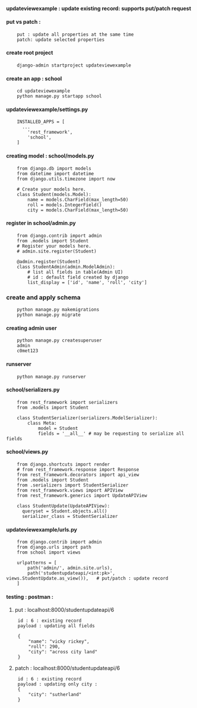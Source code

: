 #### updateviewexample : update existing record: supports put/patch request

#### put vs patch : 

        put : update all properties at the same time 
        patch: update selected properties 

#### create root project

        django-admin startproject updateviewexample

#### create an app : school

        cd updateviewexample
        python manage.py startapp school

#### updateviewexample/settings.py

        INSTALLED_APPS = [
          ...
            'rest_framework',
            'school',
        ]


#### creating model : school/models.py


        from django.db import models
        from datetime import datetime
        from django.utils.timezone import now

        # Create your models here.
        class Student(models.Model):
            name = models.CharField(max_length=50)
            roll = models.IntegerField()
            city = models.CharField(max_length=50)




#### register in school/admin.py 

        from django.contrib import admin
        from .models import Student
        # Register your models here.
        # admin.site.register(Student)

        @admin.register(Student)
        class StudentAdmin(admin.ModelAdmin):
            # list all fields in table(Admin UI)
            # id : default field created by django
            list_display = ['id', 'name', 'roll', 'city']



### create and apply schema

        python manage.py makemigrations
        python manage.py migrate

#### creating admin user

        python manage.py createsuperuser
        admin 
        c0met123

#### runserver

        python manage.py runserver

#### school/serializers.py

        from rest_framework import serializers
        from .models import Student

        class StudentSerializer(serializers.ModelSerializer):
            class Meta:
                model = Student
                fields = '__all__' # may be requesting to serialize all fields



#### school/views.py

        from django.shortcuts import render
        # from rest_framework.response import Response
        from rest_framework.decorators import api_view
        from .models import Student
        from .serializers import StudentSerializer
        from rest_framework.views import APIView
        from rest_framework.generics import UpdateAPIView

        class StudentUpdate(UpdateAPIView):
          queryset = Student.objects.all()
          serializer_class = StudentSerializer


#### updateviewexample/urls.py

        from django.contrib import admin
        from django.urls import path
        from school import views

        urlpatterns = [
            path('admin/', admin.site.urls),
            path('studentupdateapi/<int:pk>', views.StudentUpdate.as_view()),	# put/patch : update record
        ]






#### testing : postman : 

1. put : localhost:8000/studentupdateapi/6

        id : 6 : existing record
        payload : updating all fields
        
        {
            "name": "vicky rickey",
            "roll": 290,
            "city": "across city land"
        }



2. patch : localhost:8000/studentupdateapi/6 

        id : 6 : existing record 
        payload : updating only city : 
        {
            "city": "sutherland"
        }

